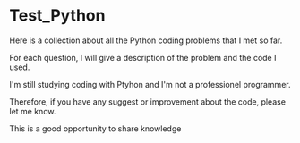 # Test_Python

Here is a collection about all the Python coding problems that I met so far.

For each question, I will give a description of the problem and the code I used. 

I'm still studying coding with Ptyhon and I'm not a professionel programmer. 

Therefore, if you have any suggest or improvement about the code, please let me know. 

This is a good opportunity to share knowledge  
